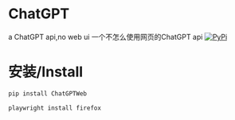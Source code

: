 # ChatGPT
a ChatGPT api,no web ui
一个不怎么使用网页的ChatGPT api
[![PyPi](https://img.shields.io/pypi/v/ChatGPTWeb.svg)](https://pypi.python.org/pypi/ChatGPTWeb)

# 安装/Install
```bash
pip install ChatGPTWeb

playwright install firefox
```